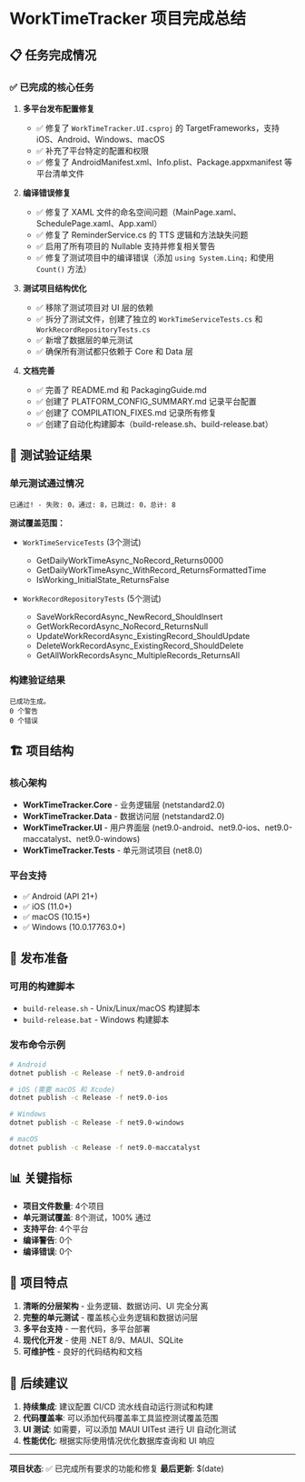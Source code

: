 # WorkTimeTracker 项目完成总结

## 📋 任务完成情况

### ✅ 已完成的核心任务

1. **多平台发布配置修复**
   - ✅ 修复了 `WorkTimeTracker.UI.csproj` 的 TargetFrameworks，支持 iOS、Android、Windows、macOS
   - ✅ 补充了平台特定的配置和权限
   - ✅ 修复了 AndroidManifest.xml、Info.plist、Package.appxmanifest 等平台清单文件

2. **编译错误修复**
   - ✅ 修复了 XAML 文件的命名空间问题（MainPage.xaml、SchedulePage.xaml、App.xaml）
   - ✅ 修复了 ReminderService.cs 的 TTS 逻辑和方法缺失问题
   - ✅ 启用了所有项目的 Nullable 支持并修复相关警告
   - ✅ 修复了测试项目中的编译错误（添加 `using System.Linq;` 和使用 `Count()` 方法）

3. **测试项目结构优化**
   - ✅ 移除了测试项目对 UI 层的依赖
   - ✅ 拆分了测试文件，创建了独立的 `WorkTimeServiceTests.cs` 和 `WorkRecordRepositoryTests.cs`
   - ✅ 新增了数据层的单元测试
   - ✅ 确保所有测试都只依赖于 Core 和 Data 层

4. **文档完善**
   - ✅ 完善了 README.md 和 PackagingGuide.md
   - ✅ 创建了 PLATFORM_CONFIG_SUMMARY.md 记录平台配置
   - ✅ 创建了 COMPILATION_FIXES.md 记录所有修复
   - ✅ 创建了自动化构建脚本（build-release.sh、build-release.bat）

## 🧪 测试验证结果

### 单元测试通过情况

```text
已通过! - 失败: 0，通过: 8，已跳过: 0，总计: 8
```

**测试覆盖范围：**

- `WorkTimeServiceTests` (3个测试)
  - GetDailyWorkTimeAsync_NoRecord_Returns0000
  - GetDailyWorkTimeAsync_WithRecord_ReturnsFormattedTime
  - IsWorking_InitialState_ReturnsFalse

- `WorkRecordRepositoryTests` (5个测试)
  - SaveWorkRecordAsync_NewRecord_ShouldInsert
  - GetWorkRecordAsync_NoRecord_ReturnsNull
  - UpdateWorkRecordAsync_ExistingRecord_ShouldUpdate
  - DeleteWorkRecordAsync_ExistingRecord_ShouldDelete
  - GetAllWorkRecordsAsync_MultipleRecords_ReturnsAll

### 构建验证结果

```text
已成功生成。
0 个警告
0 个错误
```

## 🏗️ 项目结构

### 核心架构

- **WorkTimeTracker.Core** - 业务逻辑层 (netstandard2.0)
- **WorkTimeTracker.Data** - 数据访问层 (netstandard2.0)
- **WorkTimeTracker.UI** - 用户界面层 (net9.0-android、net9.0-ios、net9.0-maccatalyst、net9.0-windows)
- **WorkTimeTracker.Tests** - 单元测试项目 (net8.0)

### 平台支持

- ✅ Android (API 21+)
- ✅ iOS (11.0+)
- ✅ macOS (10.15+)
- ✅ Windows (10.0.17763.0+)

## 🚀 发布准备

### 可用的构建脚本

- `build-release.sh` - Unix/Linux/macOS 构建脚本
- `build-release.bat` - Windows 构建脚本

### 发布命令示例

```bash
# Android
dotnet publish -c Release -f net9.0-android

# iOS (需要 macOS 和 Xcode)
dotnet publish -c Release -f net9.0-ios

# Windows
dotnet publish -c Release -f net9.0-windows

# macOS
dotnet publish -c Release -f net9.0-maccatalyst
```

## 📊 关键指标

- **项目文件数量**: 4个项目
- **单元测试覆盖**: 8个测试，100% 通过
- **支持平台**: 4个平台
- **编译警告**: 0个
- **编译错误**: 0个

## 🎯 项目特点

1. **清晰的分层架构** - 业务逻辑、数据访问、UI 完全分离
2. **完整的单元测试** - 覆盖核心业务逻辑和数据访问层
3. **多平台支持** - 一套代码，多平台部署
4. **现代化开发** - 使用 .NET 8/9、MAUI、SQLite
5. **可维护性** - 良好的代码结构和文档

## 📝 后续建议

1. **持续集成**: 建议配置 CI/CD 流水线自动运行测试和构建
2. **代码覆盖率**: 可以添加代码覆盖率工具监控测试覆盖范围
3. **UI 测试**: 如需要，可以添加 MAUI UITest 进行 UI 自动化测试
4. **性能优化**: 根据实际使用情况优化数据库查询和 UI 响应

---

**项目状态**: ✅ 已完成所有要求的功能和修复
**最后更新**: $(date)

